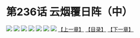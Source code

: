 # 第236话 云烟覆日阵（中）
![](https://mhpic.xiaomingtaiji.net/comic/D/斗破苍穹拆分版/236话/1.jpg-zymk.middle.webp)
![](https://mhpic.xiaomingtaiji.net/comic/D/斗破苍穹拆分版/236话/2.jpg-zymk.middle.webp)
![](https://mhpic.xiaomingtaiji.net/comic/D/斗破苍穹拆分版/236话/3.jpg-zymk.middle.webp)
![](https://mhpic.xiaomingtaiji.net/comic/D/斗破苍穹拆分版/236话/4.jpg-zymk.middle.webp)
![](https://mhpic.xiaomingtaiji.net/comic/D/斗破苍穹拆分版/236话/5.jpg-zymk.middle.webp)
![](https://mhpic.xiaomingtaiji.net/comic/D/斗破苍穹拆分版/236话/6.jpg-zymk.middle.webp)
![](https://mhpic.xiaomingtaiji.net/comic/D/斗破苍穹拆分版/236话/7.jpg-zymk.middle.webp)
[【上一章】](./235.md)
[【目录】](./READMD.md)
[【下一章】](./237.md)
